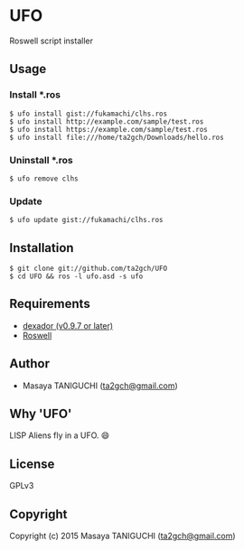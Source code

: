 # UFO
Roswell script installer

## Usage
### Install *.ros

```shell
$ ufo install gist://fukamachi/clhs.ros
$ ufo install http://example.com/sample/test.ros
$ ufo install https://example.com/sample/test.ros
$ ufo install file:///home/ta2gch/Downloads/hello.ros
```

### Uninstall *.ros

```shell
$ ufo remove clhs

```

### Update

```shell
$ ufo update gist://fukamachi/clhs.ros
```

## Installation

```shell
$ git clone git://github.com/ta2gch/UFO
$ cd UFO && ros -l ufo.asd -s ufo
```

## Requirements

* [dexador (v0.9.7 or later)](https://github.com/fukamachi/dexador)
* [Roswell](https://github.com/snmsts/roswell)

## Author

* Masaya TANIGUCHI (ta2gch@gmail.com)

## Why 'UFO'
LISP Aliens fly in a UFO. :smile:

## License

GPLv3

## Copyright

Copyright (c) 2015 Masaya TANIGUCHI (ta2gch@gmail.com)
